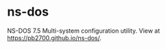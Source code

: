 # ns-dos

NS-DOS 7.5 Multi-system configuration utility. View at https://pb2700.github.io/ns-dos/.

